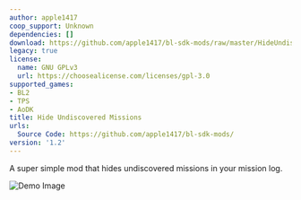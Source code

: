 ```yaml
---
author: apple1417
coop_support: Unknown
dependencies: []
download: https://github.com/apple1417/bl-sdk-mods/raw/master/HideUndiscoveredMissions/HideUndiscoveredMissions.zip
legacy: true
license:
  name: GNU GPLv3
  url: https://choosealicense.com/licenses/gpl-3.0
supported_games:
- BL2
- TPS
- AoDK
title: Hide Undiscovered Missions
urls:
  Source Code: https://github.com/apple1417/bl-sdk-mods/
version: '1.2'
---
```

A super simple mod that hides undiscovered missions in your mission log.

![Demo Image](https://cdn.discordapp.com/attachments/294502426302742529/628085298760384522/unknown.png)